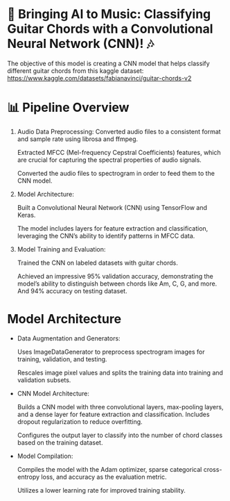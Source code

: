 # 🎸 Bringing AI to Music: Classifying Guitar Chords with a Convolutional Neural Network (CNN)! 🎶
The objective of this model is creating a CNN model that helps classify different guitar chords from this kaggle dataset: https://www.kaggle.com/datasets/fabianavinci/guitar-chords-v2

# 📊 Pipeline Overview
1. Audio Data Preprocessing:
Converted audio files to a consistent format and sample rate using librosa and ffmpeg.

   Extracted MFCC (Mel-frequency Cepstral Coefficients) features, which are crucial for capturing the spectral properties of audio signals.

   Converted the audio files to spectrogram in order to feed them to the CNN model.

2. Model Architecture:
   
   Built a Convolutional Neural Network (CNN) using TensorFlow and Keras.

   The model includes layers for feature extraction and classification, leveraging the CNN’s ability to identify patterns in MFCC data.

3. Model Training and Evaluation:

   Trained the CNN on labeled datasets with guitar chords.

   Achieved an impressive 95% validation accuracy, demonstrating the model’s ability to distinguish between chords like Am, C, G, and more. And 94% accuracy on testing dataset.

# Model Architecture
- Data Augmentation and Generators:
  
   Uses ImageDataGenerator to preprocess spectrogram images for training, validation, and testing.
  
   Rescales image pixel values and splits the training data into training and validation subsets.
- CNN Model Architecture:
  
  Builds a CNN model with three convolutional layers, max-pooling layers, and a dense layer for feature extraction and classification.
  Includes dropout regularization to reduce overfitting.
  
  Configures the output layer to classify into the number of chord classes based on the training dataset.
- Model Compilation:
  
   Compiles the model with the Adam optimizer, sparse categorical cross-entropy loss, and accuracy as the evaluation metric.
  
   Utilizes a lower learning rate for improved training stability.
